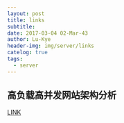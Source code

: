 ```yaml
---
layout: post
title: links
subtitle: 
date: 2017-03-04 02-Mar-43
author: Lu-Kye
header-img: img/server/links
catelog: true
tags: 
  - server
---
```

## 高负载高并发网站架构分析
[LINK](https://www.douban.com/group/topic/9775643/)
